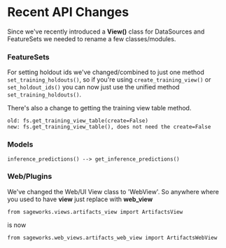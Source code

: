 # Recent API Changes
Since we've recently introduced a **View()** class for DataSources and FeatureSets we needed to rename a few classes/modules.

### FeatureSets
For setting holdout ids we've changed/combined to just one method `set_training_holdouts()`, so if you're using `create_training_view()` or `set_holdout_ids()` you can now just use the unified method `set_training_holdouts()`.

There's also a change to getting the training view table method.

```
old: fs.get_training_view_table(create=False)
new: fs.get_training_view_table(), does not need the create=False
```

### Models
```
inference_predictions() --> get_inference_predictions()
```

### Web/Plugins
We've changed the Web/UI View class to 'WebView'. So anywhere where you used to have **view** just replace with **web_view**

```
from sageworks.views.artifacts_view import ArtifactsView
```
is now

```
from sageworks.web_views.artifacts_web_view import ArtifactsWebView
```